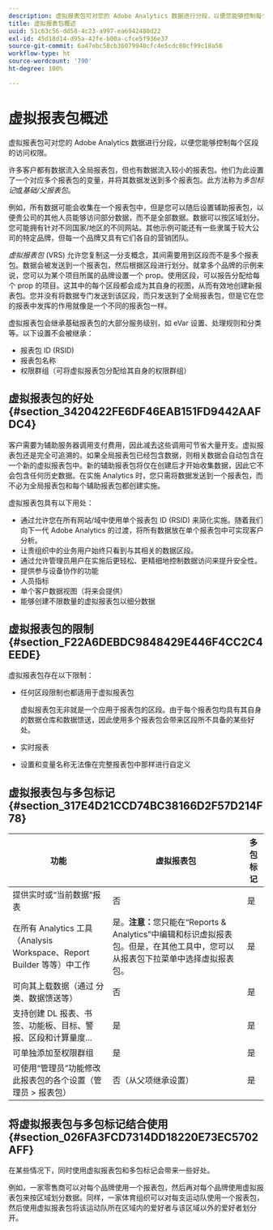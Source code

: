 ```yaml
---
description: 虚拟报表包可对您的 Adobe Analytics 数据进行分段，以便您能够控制每个区段的访问权限。
title: 虚拟报表包概述
uuid: 51c63c56-dd58-4c23-a997-ea6942480d22
exl-id: 45d18d14-d95a-42fe-b00a-cfce5f936e37
source-git-commit: 6a47ebc58cb36079940cfc4e5cdc80cf99c18a50
workflow-type: ht
source-wordcount: '790'
ht-degree: 100%

---
```


# 虚拟报表包概述

虚拟报表包可对您的 Adobe Analytics 数据进行分段，以便您能够控制每个区段的访问权限。

许多客户都有数据流入全局报表包，但也有数据流入较小的报表包。他们为此设置了一个对应多个报表包的变量，并将其数据发送到多个报表包。此方法称为&#x200B;*多包标记*&#x200B;或&#x200B;*基础/父报表包*。

例如，所有数据可能会收集在一个报表包中，但是您可以随后设置辅助报表包，以便贵公司的其他人员能够访问部分数据，而不是全部数据。数据可以按区域划分。您可能拥有针对不同国家/地区的不同网站。其他示例可能还有一些隶属于较大公司的特定品牌，但每一个品牌又具有它们各自的营销团队。

*虚拟报表包* (VRS) 允许您复制这一分支概念，其间需要用到区段而不是多个报表包。数据会被发送到一个报表包，然后根据区段进行划分。就拿多个品牌的示例来说，您可以为某个项目所属的品牌设置一个 prop。使用区段，可以报告分配给每个 prop 的项目。这其中的每个区段都会成为其自身的视图，从而有效地创建新报表包。您并没有将数据专门发送到该区段，而只发送到了全局报表包，但是它在您的报表中发挥的作用就像是一个不同的报表包一样。

虚拟报表包会继承基础报表包的大部分服务级别，如 eVar 设置、处理规则和分类等。以下设置不会被继承：

* 报表包 ID (RSID)
* 报表包名称
* 权限群组（可将虚拟报表包分配给其自身的权限群组）

## 虚拟报表包的好处 {#section_3420422FE6DF46EAB151FD9442AAFDC4}

客户需要为辅助服务器调用支付费用，因此减去这些调用可节省大量开支。虚拟报表包还是完全可追溯的。如果全局报表包已经包含数据，则相关数据会自动包含在一个新的虚拟报表包中。新的辅助报表包将仅在创建后才开始收集数据，因此它不会包含任何历史数据。在实施 Analytics 时，您只需将数据发送到一个报表包，而不必为全局报表包和每个辅助报表包都创建实施。

虚拟报表包具有以下用处：

* 通过允许您在所有网站/域中使用单个报表包 ID (RSID) 来简化实施。随着我们向下一代 Adobe Analytics 的过渡，将所有数据放在单个报表包中可实现客户分析。
* 让贵组织中的业务用户始终只看到与其相关的数据区段。
* 通过允许管理员用户在实施后更轻松、更精细地控制数据访问来提升安全性。
* 提供参与设备协作的功能
* 人员指标
* 单个客户数据视图（将来会提供）
* 能够创建不限数量的虚拟报表包以细分数据

## 虚拟报表包的限制 {#section_F22A6DEBDC9848429E446F4CC2C4EEDE}

虚拟报表包存在以下限制：

* 任何区段限制也都适用于虚拟报表包

   虚拟报表包无非就是一个应用于报表包的区段。由于每个报表包均具有其自身的数据仓库和数据馈送，因此使用多个报表包会带来区段所不具备的某些好处。
* 实时报表
* 设置和变量名称无法像在完整报表包中那样进行自定义

## 虚拟报表包与多包标记 {#section_317E4D21CCD74BC38166D2F57D214F78}

| 功能 | 虚拟报表包 | 多包标记 |
|--- |--- |--- |
| 提供实时或“当前数据”报表 | 否 | 是 |
| 在所有 Analytics 工具（Analysis Workspace、Report Builder 等等）中工作 | 是。**注意：**&#x200B;您只能在“Reports &amp; Analytics”中编辑和标识虚拟报表包。但是，在其他工具中，您可以从报表包下拉菜单中选择虚拟报表包。 | 是 |
| 可向其上载数据（通过 分类、数据馈送等） | 否 | 是 |
| 支持创建 DL 报表、书签、功能板、目标、警报、区段和计算量度... | 是 | 是 |
| 可单独添加至权限群组 | 是 | 是 |
| 可使用“管理员”功能修改此报表包的各个设置（管理员 > 报表包） | 否（从父项继承设置） | 是 |

## 将虚拟报表包与多包标记结合使用 {#section_026FA3FCD7314DD18220E73EC5702AFF}

在某些情况下，同时使用虚拟报表包和多包标记会带来一些好处。

例如，一家零售商可以对每个品牌使用一个报表包，然后再对每个品牌使用虚拟报表包来按区域划分数据。同样，一家体育组织可以对每支运动队使用一个报表包，然后使用虚拟报表包将该运动队所在区域内的爱好者与该区域以外的爱好者划分开。
